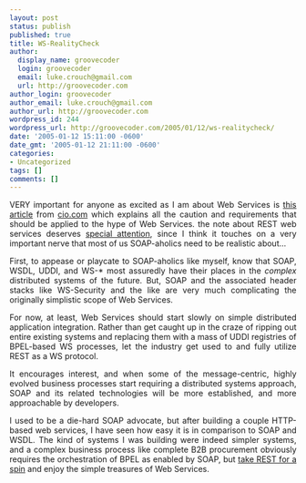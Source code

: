 ```yaml
---
layout: post
status: publish
published: true
title: WS-RealityCheck
author:
  display_name: groovecoder
  login: groovecoder
  email: luke.crouch@gmail.com
  url: http://groovecoder.com
author_login: groovecoder
author_email: luke.crouch@gmail.com
author_url: http://groovecoder.com
wordpress_id: 244
wordpress_url: http://groovecoder.com/2005/01/12/ws-realitycheck/
date: '2005-01-12 15:11:00 -0600'
date_gmt: '2005-01-12 21:11:00 -0600'
categories:
- Uncategorized
tags: []
comments: []
---
```

<div style="text-align: justify;">VERY important for anyone as excited as I am about Web Services is <a href="http://www2.cio.com/analyst/report3235.html">this article</a> from <a href="http://www.cio.com/">cio.com</a> which explains all the caution and requirements that should be applied to the hype of Web Services. the note about REST web services deserves <a href="http://searchwebservices.techtarget.com/tip/1,289483,sid26_gci1042869,00.html">special attention</a>, since I think it touches on a very important nerve that most of us SOAP-aholics need to be realistic about...</p>
<p>First, to appease or playcate to SOAP-aholics like myself, know that SOAP, WSDL, UDDI, and WS-* most assuredly have their places in the <span style="font-style: italic;">complex</span> distributed systems of the future. But, SOAP and the associated header stacks like WS-Security and the like are very much complicating the originally simplistic scope of Web Services.</p>
<p>For now, at least, Web Services should start slowly on simple distributed application integration. Rather than get caught up in the craze of ripping out entire existing systems and replacing them with a mass of UDDI registries of BPEL-based WS processes, let the industry get used to and fully utilize REST as a WS protocol.</p>
<p>It encourages interest, and when some of the message-centric, highly evolved business processes start requiring a distributed systems approach, SOAP and its related technologies will be more established, and more approachable by developers.</p>
<p>I used to be a die-hard SOAP advocate, but after building a couple HTTP-based web services, I have seen how easy it is in comparison to SOAP and WSDL. The kind of systems I was building were indeed simpler systems, and a complex business process like complete B2B procurement obviously requires the orchestration of BPEL as enabled by SOAP, but <a href="http://www.amazon.com/gp/browse.html/002-5044757-1409625?%5Fencoding=UTF8&amp;node=3435361">take REST for a spin</a> and enjoy the simple treasures of Web Services.<br />
</div>
